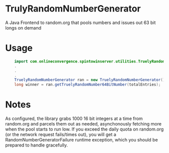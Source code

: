 # TrulyRandomNumberGenerator
A Java Frontend to random.org that pools numbers and issues out 63 bit longs on demand

# Usage
```java
    import com.onlineconvergence.spintowinserver.utilities.TruelyRandomNumberGenerator;
    .
    .
    .
    TruelyRandomNumberGenerator ran = new TruelyRandomNumberGenerator();
    long winner = ran.getTruelyRandomNumber64BitNumber(totalEntries);
```

# Notes
As configured, the library grabs 1000 16 bit integers at a time from random.org and parcels them out as needed, asynchonously fetching more when the pool
starts to run low. If you exceed the daily quota on random.org (or the network request fails/times out), you will get a RandomNumberGeneratorFailure runtime
exception, which you should be prepared to handle gracefully.

